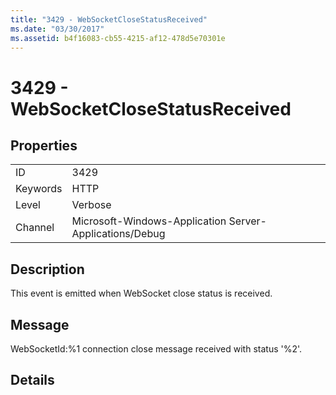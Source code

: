 ```yaml
---
title: "3429 - WebSocketCloseStatusReceived"
ms.date: "03/30/2017"
ms.assetid: b4f16083-cb55-4215-af12-478d5e70301e
---
```

# 3429 - WebSocketCloseStatusReceived
## Properties  


|||  
|-|-|  
|ID|3429|  
|Keywords|HTTP|  
|Level|Verbose|  
|Channel|Microsoft-Windows-Application Server-Applications/Debug|  

## Description  
 This event is emitted when WebSocket close status is received.  

## Message  
 WebSocketId:%1 connection close message received with status '%2'.  

## Details
